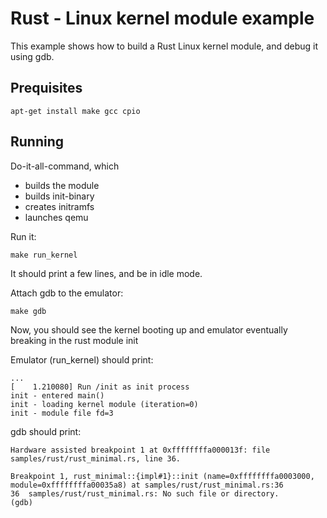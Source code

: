# Rust - Linux kernel module example

This example shows how to build a Rust Linux kernel module, and debug it using gdb.

## Prequisites

    apt-get install make gcc cpio

## Running

Do-it-all-command, which

- builds the module
- builds init-binary
- creates initramfs
- launches qemu

Run it:

    make run_kernel

It should print a few lines, and be in idle mode.

Attach gdb to the emulator:

    make gdb

Now, you should see the kernel booting up and emulator eventually breaking in the rust module init

Emulator (run_kernel) should print:

    ...
    [    1.210080] Run /init as init process
    init - entered main()
    init - loading kernel module (iteration=0)
    init - module file fd=3

gdb should print:

    Hardware assisted breakpoint 1 at 0xffffffffa000013f: file samples/rust/rust_minimal.rs, line 36.

    Breakpoint 1, rust_minimal::{impl#1}::init (name=0xffffffffa0003000, module=0xffffffffa00035a8) at samples/rust/rust_minimal.rs:36
    36	samples/rust/rust_minimal.rs: No such file or directory.
    (gdb)

